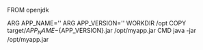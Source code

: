 
FROM openjdk

ARG APP_NAME=''
ARG APP_VERSION=''
WORKDIR /opt
COPY target/${APP_NAME}-${APP_VERSION}.jar /opt/myapp.jar
CMD java -jar /opt/myapp.jar